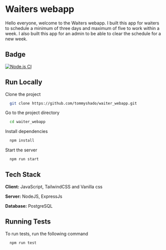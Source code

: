 # Waiters webapp

Hello everyone, welcome to the Waiters webapp. I built this app for waiters to schedule a minimum of three days and maximum of five to work within a week. I also built this app for an admin to be able to clear the schedule for a new week.

## Badge
[![Node.js CI](https://github.com/tommyshado/waiter_webapp/actions/workflows/node.js.yml/badge.svg)](https://github.com/tommyshado/waiter_webapp/actions/workflows/node.js.yml)

## Run Locally

Clone the project

```bash
  git clone https://github.com/tommyshado/waiter_webapp.git
```

Go to the project directory

```bash
  cd waiter_webapp
```

Install dependencies

```bash
  npm install
```

Start the server

```bash
  npm run start
```
## Tech Stack

**Client:** JavaScript, TailwindCSS and Vanilla css

**Server:** NodeJS, ExpressJs

**Database:** PostgreSQL
## Running Tests

To run tests, run the following command

```bash
  npm run test
```
